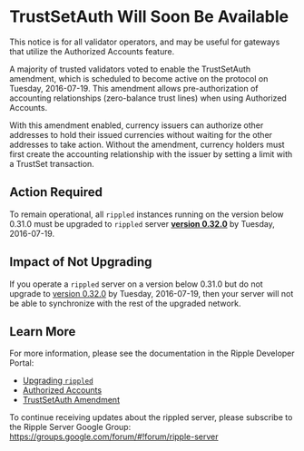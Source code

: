TrustSetAuth Will Soon Be Available
===================================

This notice is for all validator operators, and may be useful for gateways that utilize the Authorized Accounts feature.

A majority of trusted validators voted to enable the TrustSetAuth amendment, which is scheduled to become active on the protocol on Tuesday, 2016-07-19. This amendment allows pre-authorization of accounting relationships (zero-balance trust lines) when using Authorized Accounts.

With this amendment enabled, currency issuers can authorize other addresses to hold their issued currencies without waiting for the other addresses to take action. Without the amendment, currency holders must first create the accounting relationship with the issuer by setting a limit with a TrustSet transaction.

## Action Required ##

To remain operational, all `rippled` instances running on the version below 0.31.0 must be upgraded to `rippled` server **[version 0.32.0](https://developers.ripple.com/blog/2016/rippled-0.32.0.html)** by Tuesday, 2016-07-19.

## Impact of Not Upgrading ##

If you operate a `rippled` server on a version below 0.31.0 but do not upgrade to [version 0.32.0](https://developers.ripple.com/blog/2016/rippled-0.32.0.html) by Tuesday, 2016-07-19, then your server will not be able to synchronize with the rest of the upgraded network.

## Learn More ##

For more information, please see the documentation in the Ripple Developer Portal:

* [Upgrading `rippled`](https://ripple.com/build/rippled-setup/#updating-rippled)
* [Authorized Accounts](https://ripple.com/build/gateway-guide/#authorized-accounts)
* [TrustSetAuth Amendment](https://ripple.com/build/amendments/#trustsetauth)

To continue receiving updates about the rippled server, please subscribe to the Ripple Server Google Group: <https://groups.google.com/forum/#!forum/ripple-server>
